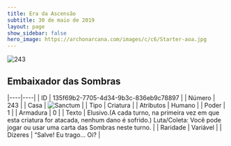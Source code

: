 ```yaml
---
title: Era da Ascensão
subtitle: 30 de maio de 2019
layout: page
show_sidebar: false
hero_image: https://archonarcana.com/images/c/c6/Starter-aoa.jpg
---
```


![243](https://cdn.keyforgegame.com/media/card_front/pt/435_243_6PPH969MH676_pt.png)

## Embaixador das Sombras

|----|----|
| ID | 135f69b2-7705-4d34-9b3c-836eb9c78897 |
| Número | 243 |
| Casa | ![Sanctum](https://archonarcana.com/images/thumb/c/c7/Sanctum.png/22px-Sanctum.png "Santuário") |
| Tipo | Criatura |
| Atributos | Humano |
| Poder | 1 |
| Armadura | 0 |
| Texto | Elusivo.(A cada turno, na primeira vez  em que esta criatura for atacada,  nenhum dano é sofrido.) Luta/Coleta: Você pode jogar ou usar uma carta das Sombras neste turno. |
| Raridade | Variável |
| Dizeres | “Salve! Eu trago… Oi? |
